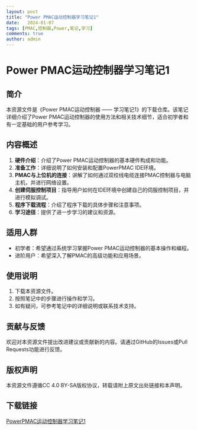 ```yaml
---
layout: post
title: "Power PMAC运动控制器学习笔记1"
date:   2024-01-07
tags: [PMAC,控制器,Power,笔记,学习]
comments: true
author: admin
---
```

# Power PMAC运动控制器学习笔记1

## 简介

本资源文件是《Power PMAC运动控制器 —— 学习笔记1》的下载仓库。该笔记详细介绍了Power PMAC运动控制器的使用方法和相关技术细节，适合初学者和有一定基础的用户参考学习。

## 内容概述

1. **硬件介绍**：介绍了Power PMAC运动控制器的基本硬件构成和功能。
2. **准备工作**：详细说明了如何安装和配置PowerPMAC IDE环境。
3. **PMAC与上位机的连接**：讲解了如何通过双绞线电缆连接PMAC控制器与电脑主机，并进行网络设置。
4. **创建伺服控制项目**：指导用户如何在IDE环境中创建自己的伺服控制项目，并进行模拟调试。
5. **程序下载流程**：介绍了程序下载的具体步骤和注意事项。
6. **学习途径**：提供了进一步学习的建议和资源。

## 适用人群

- 初学者：希望通过系统学习掌握Power PMAC运动控制器的基本操作和编程。
- 进阶用户：希望深入了解PMAC的高级功能和应用场景。

## 使用说明

1. 下载本资源文件。
2. 按照笔记中的步骤进行操作和学习。
3. 如有疑问，可参考笔记中的详细说明或联系技术支持。

## 贡献与反馈

欢迎对本资源文件提出改进建议或贡献新的内容。请通过GitHub的Issues或Pull Requests功能进行反馈。

## 版权声明

本资源文件遵循CC 4.0 BY-SA版权协议，转载请附上原文出处链接和本声明。

## 下载链接

[PowerPMAC运动控制器学习笔记1](https://pan.quark.cn/s/582d7fff45fe)